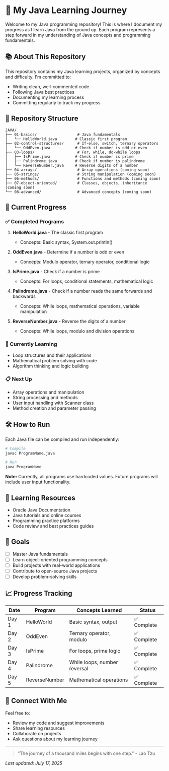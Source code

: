 # 🚀 My Java Learning Journey

Welcome to my Java programming repository! This is where I document my progress as I learn Java from the ground up. Each program represents a step forward in my understanding of Java concepts and programming fundamentals.

## 📚 About This Repository

This repository contains my Java learning projects, organized by concepts and difficulty. I'm committed to:
- Writing clean, well-commented code
- Following Java best practices
- Documenting my learning process
- Committing regularly to track my progress

## 📁 Repository Structure

```
JAVA/
├── 01-basics/                  # Java fundamentals
│   └── HelloWorld.java        # Classic first program
├── 02-control-structures/      # If-else, switch, ternary operators
│   └── OddEven.java           # Check if number is odd or even
├── 03-loops/                   # For, while, do-while loops
│   ├── IsPrime.java           # Check if number is prime
│   ├── Palindrome.java        # Check if number is palindrome
│   └── ReverseNumber.java     # Reverse digits of a number
├── 04-arrays/                  # Array operations (coming soon)
├── 05-strings/                 # String manipulation (coming soon)
├── 06-methods/                 # Functions and methods (coming soon)
├── 07-object-oriented/         # Classes, objects, inheritance (coming soon)
└── 08-advanced/                # Advanced concepts (coming soon)
```

## 🎯 Current Progress

### ✅ Completed Programs

1. **HelloWorld.java** - The classic first program
   - Concepts: Basic syntax, System.out.println()
   
2. **OddEven.java** - Determine if a number is odd or even
   - Concepts: Modulo operator, ternary operator, conditional logic
   
3. **IsPrime.java** - Check if a number is prime
   - Concepts: For loops, conditional statements, mathematical logic
   
4. **Palindrome.java** - Check if a number reads the same forwards and backwards
   - Concepts: While loops, mathematical operations, variable manipulation
   
5. **ReverseNumber.java** - Reverse the digits of a number
   - Concepts: While loops, modulo and division operations

### 🔄 Currently Learning

- Loop structures and their applications
- Mathematical problem solving with code
- Algorithm thinking and logic building

### 📋 Next Up

- Array operations and manipulation
- String processing and methods
- User input handling with Scanner class
- Method creation and parameter passing

## 🛠️ How to Run

Each Java file can be compiled and run independently:

```bash
# Compile
javac ProgramName.java

# Run
java ProgramName
```

**Note:** Currently, all programs use hardcoded values. Future programs will include user input functionality.

## 📖 Learning Resources

- Oracle Java Documentation
- Java tutorials and online courses
- Programming practice platforms
- Code review and best practices guides

## 🎯 Goals

- [ ] Master Java fundamentals
- [ ] Learn object-oriented programming concepts
- [ ] Build projects with real-world applications
- [ ] Contribute to open-source Java projects
- [ ] Develop problem-solving skills

## 📈 Progress Tracking

| Date | Program | Concepts Learned | Status |
|------|---------|------------------|--------|
| Day 1 | HelloWorld | Basic syntax, output | ✅ Complete |
| Day 2 | OddEven | Ternary operator, modulo | ✅ Complete |
| Day 3 | IsPrime | For loops, prime logic | ✅ Complete |
| Day 4 | Palindrome | While loops, number reversal | ✅ Complete |
| Day 5 | ReverseNumber | Mathematical operations | ✅ Complete |

## 🤝 Connect With Me

Feel free to:
- Review my code and suggest improvements
- Share learning resources
- Collaborate on projects
- Ask questions about my learning journey

---

> "The journey of a thousand miles begins with one step." - Lao Tzu

*Last updated: July 17, 2025*
